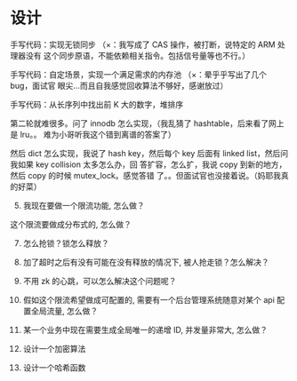 # 设计
手写代码：实现无锁同步 （×：我写成了 CAS 操作，被打断，说特定的 ARM 处理器没有 这个同步原语，不能依赖相关指令。包括信号量等也不行。）

手写代码：自定场景，实现一个满足需求的内存池 （×：晕乎乎写出了几个 bug，面试官 眼尖…而且自我感觉回收算法不够好，感谢放过）

手写代码：从长序列中找出前 K 大的数字，堆排序


第二轮就难很多。问了 innodb 怎么实现，（我乱猜了 hashtable，后来看了网上是 lru。。 难为小哥听我这个错到离谱的答案了）

然后 dict 怎么实现，我说了 hash key，然后每个 key 后面有 linked list，然后问我如果 key collision 太多怎么办，回 答扩容，怎么扩，我说 copy 到新的地方，然后 copy 的时候 mutex_lock。感觉答错 了。。但面试官也没接着说。（妈耶我真的好菜）


5. 我现在要做一个限流功能, 怎么做？


这个限流要做成分布式的, 怎么做？

7. 怎么抢锁？锁怎么释放？

8. 加了超时之后有没有可能在没有释放的情况下, 被人抢走锁？怎么解决？

9. 不用 zk 的心跳，可以怎么解决这个问题呢？

10. 假如这个限流希望做成可配置的, 需要有一个后台管理系统随意对某个 api 配置全局流量, 怎么做？


11. 某一个业务中现在需要生成全局唯一的递增 ID, 并发量非常大, 怎么做？


12. 设计一个加密算法

13. 设计一个哈希函数